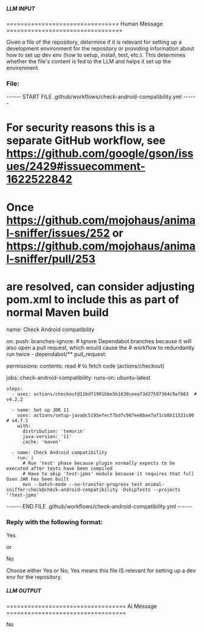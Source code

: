 ##### LLM INPUT #####
================================ Human Message =================================

Given a file of the repository, determine if it is relevant for setting up a development environment for the repository or providing information about how to set up dev env (how to setup, install, test, etc.). This determines whether the file's content is fed to the LLM and helps it set up the environment.

### File:
------ START FILE .github/workflows/check-android-compatibility.yml ------
# For security reasons this is a separate GitHub workflow, see https://github.com/google/gson/issues/2429#issuecomment-1622522842
# Once https://github.com/mojohaus/animal-sniffer/issues/252 or https://github.com/mojohaus/animal-sniffer/pull/253
# are resolved, can consider adjusting pom.xml to include this as part of normal Maven build

name: Check Android compatibility

on:
  push:
    branches-ignore:
      # Ignore Dependabot branches because it will also open a pull request, which would cause the
      # workflow to redundantly run twice
      - dependabot/**
  pull_request:

permissions:
  contents: read #  to fetch code (actions/checkout)

jobs:
  check-android-compatibility:
    runs-on: ubuntu-latest

    steps:
      - uses: actions/checkout@11bd71901bbe5b1630ceea73d27597364c9af683  # v4.2.2

      - name: Set up JDK 11
        uses: actions/setup-java@c5195efecf7bdfc987ee8bae7a71cb8b11521c00  # v4.7.1
        with:
          distribution: 'temurin'
          java-version: '11'
          cache: 'maven'

      - name: Check Android compatibility
        run: |
          # Run 'test' phase because plugin normally expects to be executed after tests have been compiled
          # Have to skip 'test-jpms' module because it requires that full Gson JAR has been built
          mvn --batch-mode --no-transfer-progress test animal-sniffer:check@check-android-compatibility -DskipTests --projects '!test-jpms'

------ END FILE .github/workflows/check-android-compatibility.yml ------

### Reply with the following format:

<rel>Yes</rel>

or

<rel>No</rel>

Choose either Yes or No, Yes means this file IS relevant for setting up a dev env for the repository.

##### LLM OUTPUT #####
================================== Ai Message ==================================

<rel>No</rel>